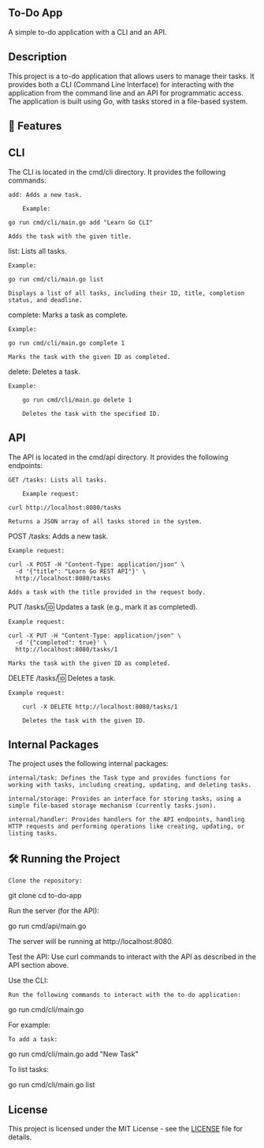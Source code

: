 ## To-Do App

A simple to-do application with a CLI and an API.
## Description

This project is a to-do application that allows users to manage their tasks. It provides both a CLI (Command Line Interface) for interacting with the application from the command line and an API for programmatic access. The application is built using Go, with tasks stored in a file-based system.
## 🚀 Features
## CLI

The CLI is located in the cmd/cli directory. It provides the following commands:

    add: Adds a new task.

        Example:

    go run cmd/cli/main.go add "Learn Go CLI"

    Adds the task with the given title.

list: Lists all tasks.

    Example:

    go run cmd/cli/main.go list

    Displays a list of all tasks, including their ID, title, completion status, and deadline.

complete: Marks a task as complete.

    Example:

    go run cmd/cli/main.go complete 1

    Marks the task with the given ID as completed.

delete: Deletes a task.

    Example:

        go run cmd/cli/main.go delete 1

        Deletes the task with the specified ID.

## API

The API is located in the cmd/api directory. It provides the following endpoints:

    GET /tasks: Lists all tasks.

        Example request:

    curl http://localhost:8080/tasks

    Returns a JSON array of all tasks stored in the system.

POST /tasks: Adds a new task.

    Example request:

    curl -X POST -H "Content-Type: application/json" \
      -d '{"title": "Learn Go REST API"}' \
      http://localhost:8080/tasks

    Adds a task with the title provided in the request body.

PUT /tasks/:id: Updates a task (e.g., mark it as completed).

    Example request:

    curl -X PUT -H "Content-Type: application/json" \
      -d '{"completed": true}' \
      http://localhost:8080/tasks/1

    Marks the task with the given ID as completed.

DELETE /tasks/:id: Deletes a task.

    Example request:

        curl -X DELETE http://localhost:8080/tasks/1

        Deletes the task with the given ID.

## Internal Packages

The project uses the following internal packages:

    internal/task: Defines the Task type and provides functions for working with tasks, including creating, updating, and deleting tasks.

    internal/storage: Provides an interface for storing tasks, using a simple file-based storage mechanism (currently tasks.json).

    internal/handler: Provides handlers for the API endpoints, handling HTTP requests and performing operations like creating, updating, or listing tasks.

## 🛠️ Running the Project

    Clone the repository:

git clone <repo-url>
cd to-do-app

Run the server (for the API):

go run cmd/api/main.go

The server will be running at http://localhost:8080.

Test the API:
Use curl commands to interact with the API as described in the API section above.

Use the CLI:

    Run the following commands to interact with the to-do application:

go run cmd/cli/main.go <command> <arguments>

For example:

    To add a task:

go run cmd/cli/main.go add "New Task"

To list tasks:

go run cmd/cli/main.go list

## License

This project is licensed under the MIT License - see the [LICENSE](LICENSE) file for details.
